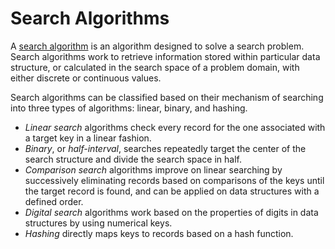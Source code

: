# Search Algorithms

A [search algorithm](https://en.wikipedia.org/wiki/Search_algorithm) is an algorithm designed to solve a search problem. Search algorithms work to retrieve information stored within particular data structure, or calculated in the search space of a problem domain, with either discrete or continuous values.  

Search algorithms can be classified based on their mechanism of searching into three types of algorithms: linear, binary, and hashing.

- _Linear search_ algorithms check every record for the one associated with a target key in a linear fashion.
- _Binary_, or _half-interval_, searches repeatedly target the center of the search structure and divide the search space in half.
- _Comparison search_ algorithms improve on linear searching by successively eliminating records based on comparisons of the keys until the target record is found, and can be applied on data structures with a defined order.
- _Digital search_ algorithms work based on the properties of digits in data structures by using numerical keys.
- _Hashing_ directly maps keys to records based on a hash function.
